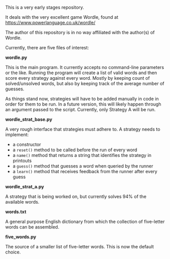 This is a very early stages repository.

It deals with the very excellent game Wordle, found at https://www.powerlanguage.co.uk/wordle/

The author of this repository is in no way affiliated with the author(s) of Wordle.

Currently, there are five files of interest:

**wordle.py**

This is the main program. It currently accepts no command-line parameters or the like. Running the program will create a list of valid words and then score every strategy against every word. Mostly by keeping count of solved/unsolved words, but also by keeping track of the average number of guesses.

As things stand now, strategies will have to be added manually in code in order for them to be run. In a future version, this will likely happen through an argument passed to the script. Currently, only Strategy A will be run.

**wordle_strat_base.py**

A very rough interface that strategies must adhere to. A strategy needs to implement:

* a constructor
* a `reset()` method to be called before the run of every word
* a `name()` method that returns a string that identifies the strategy in printouts
* a `guess()` method that guesses a word when queried by the runner
* a `learn()` method that receives feedback from the runner after every guess

**wordle_strat_a.py**

A strategy that is being worked on, but currently solves 94% of the available words.

**words.txt**

A general purpose English dictionary from which the collection of five-letter words can be assembled.

**five_words.py**

The source of a smaller list of five-letter words. This is now the default choice.

